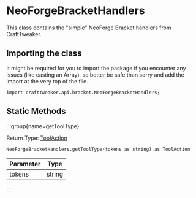 # NeoForgeBracketHandlers

This class contains the "simple" NeoForge Bracket handlers from CraftTweaker.

## Importing the class

It might be required for you to import the package if you encounter any issues (like casting an Array), so better be safe than sorry and add the import at the very top of the file.
```zenscript
import crafttweaker.api.bracket.NeoForgeBracketHandlers;
```


## Static Methods

:::group{name=getToolType}

Return Type: [ToolAction](/neoforge/api/tool/ToolAction)

```zenscript
NeoForgeBracketHandlers.getToolType(tokens as string) as ToolAction
```

| Parameter |  Type  |
|-----------|--------|
| tokens    | string |


:::

